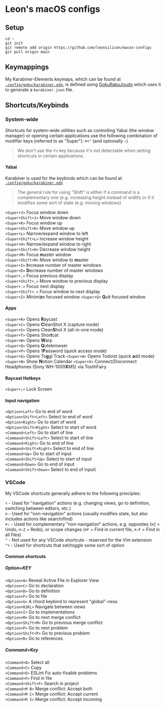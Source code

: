 # Leon's macOS configs

## Setup

```shell
cd ~
git init
git remote add origin https://github.com/leonsilicon/macos-configs
git pull origin main
```

## Keymappings

My Karabiner-Elements keymaps, which can be found at [`.config/goku/karabiner.edn`](./.config/goku/karabiner.edn), is defined using [GokuRakuJoudo](https://github.com/yqrashawn/GokuRakuJoudo) which uses it to generate a `karabiner.json` file.

## Shortcuts/Keybinds

### System-wide

Shortcuts for system-wide utilities such as controlling Yabai (the window manager) or opening certain applications use the following combination of modifier keys (referred to as "Super"): `⌘⌥^` (and optionally `⇧`)

> We don't use the `Fn` key because it's not detectable when setting shortcuts in certain applications.

#### Yabai

Karabiner is used for the keybinds which can be found at [`.config/goku/karabiner.edn`](./.config/goku/karabiner.edn)

> The general rule for using "Shift" is either if a command is a complementary one (e.g. increasing height instead of width) or if it modifies some sort of state (e.g. moving windows)

`<Super+J>` Focus window down\
`<Super+Shift+J>` Move window down\
`<Super+K>` Focus window up\
`<Super+Shift+K>` Move window up\
`<Super+L>` Narrow/expand window to left\
`<Super+Shift+L>` Increase window height\
`<Super+H>` Narrow/expand window to right\
`<Super+Shift+H>` Decrease window height\
`<Super+M>` Focus **m**aster window\
`<Super+Shift+M>` _Move_ window to **m**aster\
`<Super+I>` **I**ncrease number of master windows\
`<Super+D>` **D**ecrease number of master windows\
`<Super+,>` Focus previous display\
`<Super+Shift+,>` Move window to previous display\
`<Super+.>` Focus next display\
`<Super+Shift+.>` Focus window to next display\
`<Super+Z>` Minimi**z**e focused window
`<Super+Q>` **Q**uit focused window

#### Apps

`<Super+R>` Opens **R**aycast\
`<Super+C>` Opens **C**leanShot X (capture mode)\
`<Super+S>` Opens Clean**S**hot X (all-in-one mode)\
`<Super+T>` Opens Shor**t**cat\
`<Super+W>` Opens **W**arp\
`<Super+Q>` Opens **Q**utebrowser\
`<Super+P>` Opens 1**P**assword (quick access mode)\
`<Super+G>` Opens To**g**gl Track
`<Super+A>` Opens Todoist (quick **a**dd mode)
`<Super+N>` Show **N**otion Calendar
`<Super+X>` Connect/Disconnect Headphones (Sony WH-1000**X**M5) via ToothFairy

#### Raycast Hotkeys

`<Super+;>` Lock Screen

#### Input navigation

`<Option+Left>` Go to end of word\
`<Option+Shift+Left>` Select to end of word\
`<Option+Right>` Go to start of word\
`<Option+Shift+Right>` Select to start of word\
`<Command+Left>` Go to start of line\
`<Command+Shift+Left>` Select to start of line\
`<Command+Right>` Go to end of line\
`<Command+Shift+Right>` Select to end of line\
`<Command+Up>` Go to start of input\
`<Command+Shift+Up>` Select to start of input\
`<Command+Down>` Go to end of input\
`<Command+Shift+Down>` Select to end of input\

### VSCode

My VSCode shortcuts generally adhere to the following principles:

`⌥` - Used for "navigation" actions (e.g. changing views, go to definition, switching between editors, etc.)\
`⌘` - Used for "non-navigation" actions (usually modifies state, but also includes actions like search/find)\
`⌘⇧` - Used for complementary "non-navigation" actions, e.g. opposites (`⌘Z` = Undo, `⌘⇧Z` = Redo), or scope changes (`⌘F` = Find in current file, `⌘⇧F` = Find in all files)\
`^` - Not used for any VSCode shortcuts - reserved for the Vim extension\
`^⌥` - Used for shortcuts that set/toggle some sort of option

#### Common shortcuts

##### Option+KEY

`<Option+A>` Reveal Active File in Explorer View\
`<Option+C>` Go to declaration\
`<Option+D>` Go to definition\
`<Option+F>` Go to file\
`<Option+G>` A chord keybind to represent "global"-ness\
`<Option+HJKL>` Navigate between views\
`<Option+I>` Go to implementations\
`<Option+M>` Go to next merge conflict\
`<Option+Shift+M>` Go to previous merge conflict\
`<Option+P>` Go to next problem\
`<Option+Shift+P>` Go to previous problem\
`<Option+R>` Go to references

##### Command+Key

`<Command+A>` Select all\
`<Command+C>` Copy\
`<Command+E>` ESLint Fix auto-fixable problems\
`<Command+F>` Find in file\
`<Command+Shift+F>` Search in project\
`<Command+M B>` Merge conflict: Accept both\
`<Command+M C>` Merge conflict: Accept current\
`<Command+M I>` Merge conflict: Accept incoming

